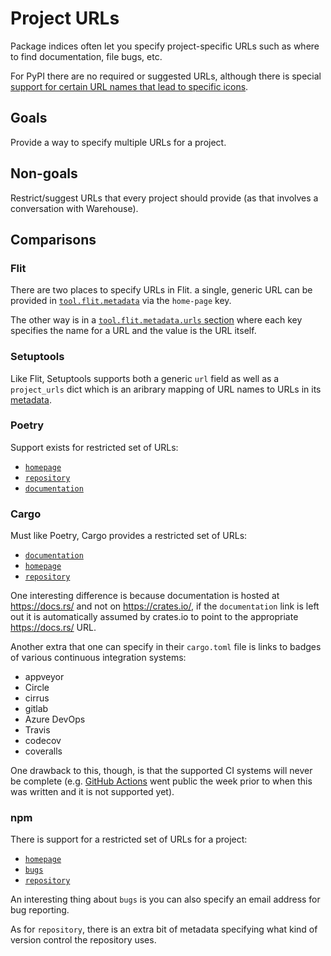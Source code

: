 # Project URLs

Package indices often let you specify project-specific URLs such as where to
find documentation, file bugs, etc.

For PyPI there are no required or suggested URLs, although there is special
[support for certain URL names that lead to specific icons](https://github.com/pypa/warehouse/blob/master/warehouse/templates/packaging/detail.html).

## Goals

Provide a way to specify multiple URLs for a project.

## Non-goals

Restrict/suggest URLs that every project should provide (as that involves a
conversation with Warehouse).

## Comparisons

### Flit

There are two places to specify URLs in Flit. a single, generic URL can be
provided in
[`tool.flit.metadata`](https://flit.readthedocs.io/en/latest/pyproject_toml.html#metadata-section)
via the `home-page` key.

The other way is in a
[`tool.flit.metadata.urls` section](https://flit.readthedocs.io/en/latest/pyproject_toml.html#urls-subsection)
where each key specifies the name for a URL and the value is the URL itself.

### Setuptools

Like Flit, Setuptools supports both a generic `url` field as well as a
`project_urls` dict which is an aribrary mapping of URL names to URLs in its
[metadata](https://setuptools.readthedocs.io/en/latest/setuptools.html#metadata).

### Poetry

Support exists for restricted set of URLs:

- [`homepage`](https://poetry.eustace.io/docs/pyproject/#homepage)
- [`repository`](https://poetry.eustace.io/docs/pyproject/#repository)
- [`documentation`](https://poetry.eustace.io/docs/pyproject/#documentation)

### Cargo

Must like Poetry, Cargo provides a restricted set of URLs:

- [`documentation`](https://doc.rust-lang.org/cargo/reference/manifest.html#the-documentation-field-optional)
- [`homepage`](https://doc.rust-lang.org/cargo/reference/manifest.html#package-metadata)
- [`repository`](https://doc.rust-lang.org/cargo/reference/manifest.html#package-metadata)

One interesting difference is because documentation is hosted at https://docs.rs/
and not on https://crates.io/, if the `documentation` link is left out it is
automatically assumed by crates.io to point to the appropriate https://docs.rs/
URL.

Another extra that one can specify in their `cargo.toml` file is links to
badges of various continuous integration systems:

- appveyor
- Circle
- cirrus
- gitlab
- Azure DevOps
- Travis
- codecov
- coveralls

One drawback to this, though, is that the supported CI systems will never be
complete (e.g. [GitHub Actions](https://github.com/features/actions) went public
the week prior to when this was written and it is not supported yet).

### npm
There is support for a restricted set of URLs for a project:
- [`homepage`](https://docs.npmjs.com/files/package.json#homepage)
- [`bugs`](https://docs.npmjs.com/files/package.json#bugs)
- [`repository`](https://docs.npmjs.com/files/package.json#repository)

An interesting thing about `bugs` is you can also specify an email address for
bug reporting.

As for `repository`, there is an extra bit of metadata specifying what kind of
version control the repository uses.
